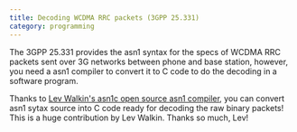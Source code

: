 ```yaml
---
title: Decoding WCDMA RRC packets (3GPP 25.331)
category: programming
---
```


The 3GPP 25.331 provides the asn1 syntax for the specs of WCDMA RRC packets sent over 3G networks between phone and base station, however, you need a asn1 compiler to convert it to C code to do the decoding in a software program. 

Thanks to [Lev Walkin's asn1c open source asn1 compiler](http://lionet.info/asn1c/blog/), you can convert asn1 sytax source into C code ready for decoding the raw binary packets! This is a huge contribution by Lev Walkin. Thanks so much, Lev!
 
